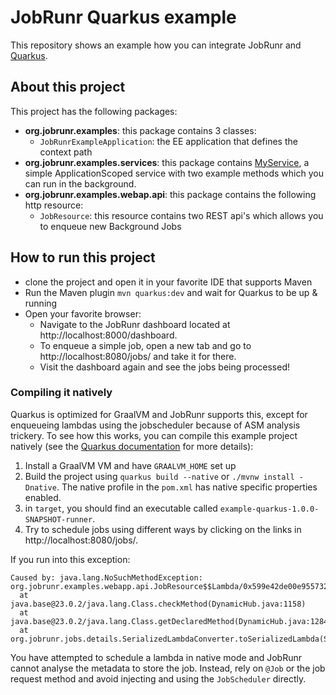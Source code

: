 # JobRunr Quarkus example

This repository shows an example how you can integrate JobRunr and [Quarkus](https://quarkus.io/).

## About this project

This project has the following packages:

- **org.jobrunr.examples**: this package contains 3 classes:
  - `JobRunrExampleApplication`: the EE application that defines the context path 
- **org.jobrunr.examples.services**: this package contains [MyService](src/main/java/org/jobrunr/examples/services/MyService.java), a simple ApplicationScoped service with two example methods which you can run in the background.  
- **org.jobrunr.examples.webap.api**: this package contains the following http resource:
  - `JobResource`: this resource contains two REST api's which allows you to enqueue new Background Jobs

## How to run this project

- clone the project and open it in your favorite IDE that supports Maven
- Run the Maven plugin `mvn quarkus:dev` and wait for Quarkus to be up & running
- Open your favorite browser:
  - Navigate to the JobRunr dashboard located at http://localhost:8000/dashboard.
  - To enqueue a simple job, open a new tab and go to http://localhost:8080/jobs/ and take it for there.
  - Visit the dashboard again and see the jobs being processed!

### Compiling it natively

Quarkus is optimized for GraalVM and JobRunr supports this, except for enqueueing lambdas using the jobscheduler because of ASM analysis trickery. To see how this works, you can compile this example project natively (see the [Quarkus documentation](https://quarkus.io/guides/building-native-image) for more details):

1. Install a GraalVM VM and have `GRAALVM_HOME` set up
2. Build the project using `quarkus build --native` or `./mvnw install -Dnative`. The native profile in the `pom.xml` has native specific properties enabled. 
3. in `target`, you should find an executable called `example-quarkus-1.0.0-SNAPSHOT-runner`. 
4. Try to schedule jobs using different ways by clicking on the links in http://localhost:8080/jobs/.

If you run into this exception:

```
Caused by: java.lang.NoSuchMethodException: org.jobrunr.examples.webapp.api.JobResource$$Lambda/0x599e42de00e955732588625a22221761.writeReplace()
  at java.base@23.0.2/java.lang.Class.checkMethod(DynamicHub.java:1158)
  at java.base@23.0.2/java.lang.Class.getDeclaredMethod(DynamicHub.java:1284)
  at org.jobrunr.jobs.details.SerializedLambdaConverter.toSerializedLambda(SerializedLambdaConverter.java:28)
```

You have attempted to schedule a lambda in native mode and JobRunr cannot analyse the metadata to store the job. Instead, rely on `@Job` or the job request method and avoid injecting and using the `JobScheduler` directly.
